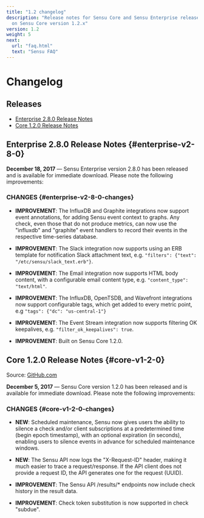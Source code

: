```yaml
---
title: "1.2 changelog"
description: "Release notes for Sensu Core and Sensu Enterprise releases based
  on Sensu Core version 1.2.x"
version: 1.2
weight: 5
next:
  url: "faq.html"
  text: "Sensu FAQ"
---
```


# Changelog

## Releases

- [Enterprise 2.8.0 Release Notes](#enterprise-v2-8-0)
- [Core 1.2.0 Release Notes](#core-v1-2-0)

## Enterprise 2.8.0 Release Notes {#enterprise-v2-8-0}

**December 18, 2017** &mdash; Sensu Enterprise version 2.8.0 has been
	released and is available for immediate download. Please note the
	following improvements:

### CHANGES {#enterprise-v2-8-0-changes}

- **IMPROVEMENT**: The InfluxDB and Graphite integrations now support
	event annotations, for adding Sensu event context to graphs. Any
	check, even those that do not produce metrics, can now use the
	"influxdb" and "graphite" event handlers to record their events in
	the respective time-series database.

- **IMPROVEMENT**: The Slack integration now supports using an ERB
	template for notification Slack attachment text, e.g. `"filters":
	{"text": "/etc/sensu/slack_text.erb"}`.

- **IMPROVEMENT**: The Email integration now supports HTML body content,
	with a configurable email content type, e.g. `"content_type":
	"text/html"`.

- **IMPROVEMENT**: The InfluxDB, OpenTSDB, and Wavefront integrations now
	support configurable tags, which get added to every metric point,
	e.g `"tags": {"dc": "us-central-1"}`

- **IMPROVEMENT**: The Event Stream integration now supports filtering OK
	keepalives, e.g. `"filter_ok_keepalives": true`.

- **IMPROVEMENT**: Built on Sensu Core 1.2.0.

## Core 1.2.0 Release Notes {#core-v1-2-0}

Source: [GitHub.com][2]

**December 5, 2017** &mdash; Sensu Core version 1.2.0 has been
	released and is available for immediate download. Please note
	the following improvements:

### CHANGES {#core-v1-2-0-changes}

- **NEW**: Scheduled maintenance, Sensu now gives users the ability to
	silence a check and/or client subscriptions at a predetermined
	time (begin epoch timestamp), with an optional expiration (in
	seconds), enabling users to silence events in advance for
	scheduled maintenance windows.

- **NEW**: The Sensu API now logs the "X-Request-ID" header, making it
	much easier to trace a request/response. If the API client does
	not provide a request ID, the API generates one for the request
	(UUID).

- **IMPROVEMENT**: The Sensu API /results/* endpoints now include check
	history in the result data.

- **IMPROVEMENT**: Check token substitution is now supported in check
	"subdue".

[1]: https://github.com/sensu/sensu/blob/master/CHANGELOG.md
[2]: https://github.com/sensu/sensu/blob/master/CHANGELOG.md#120---2017-12-05
